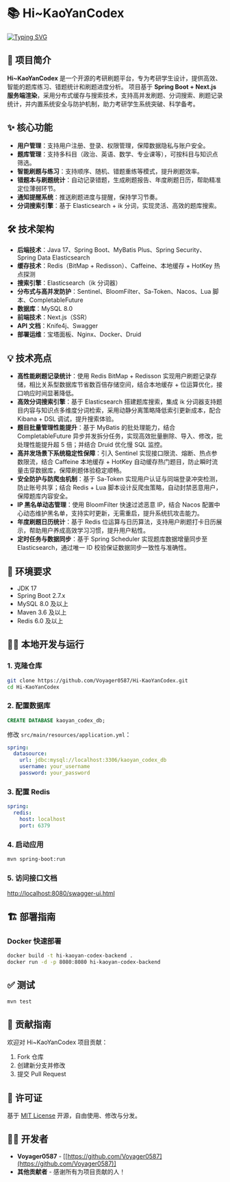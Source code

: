 # 📚 Hi\~KaoYanCodex

<a href="https://git.io/typing-svg"><img src="https://readme-typing-svg.demolab.com?font=Fira+Code&size=19&pause=1000&color=498BF7&center=true&width=600&lines=Hi~KaoYanCodex%EF%BC%8C%E4%B8%93%E6%B3%A8%E6%AF%8F%E4%B8%80%E9%81%93%E9%A2%98%EF%BC%8C%E6%88%90%E5%B0%B1%E6%AF%8F%E4%B8%80%E4%B8%AA%E6%A2%A6%E6%83%B3~" alt="Typing SVG" /></a>

## 📖 项目简介

**Hi\~KaoYanCodex** 是一个开源的考研刷题平台，专为考研学生设计，提供高效、智能的题库练习、错题统计和刷题进度分析。
项目基于 **Spring Boot + Next.js 服务端渲染**，采用分布式缓存与搜索技术，支持高并发刷题、分词搜索、刷题记录统计，并内置系统安全与防护机制，助力考研学生系统突破、科学备考。

## ✨ 核心功能

* **用户管理**：支持用户注册、登录、权限管理，保障数据隐私与账户安全。
* **题库管理**：支持多科目（政治、英语、数学、专业课等），可按科目与知识点筛选。
* **智能刷题与练习**：支持顺序、随机、错题重练等模式，提升刷题效率。
* **错题本与刷题统计**：自动记录错题，生成刷题报告、年度刷题日历，帮助精准定位薄弱环节。
* **通知提醒系统**：推送刷题进度与提醒，保持学习节奏。
* **分词搜索引擎**：基于 Elasticsearch + ik 分词，实现灵活、高效的题库搜索。

## 🛠️ 技术架构

* **后端技术**：Java 17、Spring Boot、MyBatis Plus、Spring Security、Spring Data Elasticsearch
* **缓存技术**：Redis（BitMap + Redisson）、Caffeine、本地缓存 + HotKey 热点探测
* **搜索引擎**：Elasticsearch（ik 分词器）
* **分布式与高并发防护**：Sentinel、BloomFilter、Sa-Token、Nacos、Lua 脚本、CompletableFuture
* **数据库**：MySQL 8.0
* **前端技术**：Next.js（SSR）
* **API 文档**：Knife4j、Swagger
* **部署运维**：宝塔面板、Nginx、Docker、Druid

## 💡 技术亮点

* **高性能刷题记录统计**：使用 Redis BitMap + Redisson 实现用户刷题记录存储，相比关系型数据库节省数百倍存储空间，结合本地缓存 + 位运算优化，接口响应时间显著降低。
* **高效分词搜索引擎**：基于 Elasticsearch 搭建题库搜索，集成 ik 分词器支持题目内容与知识点多维度分词检索，采用动静分离策略降低索引更新成本，配合 Kibana + DSL 调试，提升搜索体验。
* **题目批量管理性能提升**：基于 MyBatis 的批处理能力，结合 CompletableFuture 异步并发拆分任务，实现高效批量删除、导入、修改，批处理性能提升超 5 倍；并结合 Druid 优化慢 SQL 监控。
* **高并发场景下系统稳定性保障**：引入 Sentinel 实现接口限流、熔断、热点参数限流，结合 Caffeine 本地缓存 + HotKey 自动缓存热门题目，防止瞬时流量击穿数据库，保障刷题体验稳定顺畅。
* **安全防护与防爬虫机制**：基于 Sa-Token 实现用户认证与同端登录冲突检测，防止账号共享；结合 Redis + Lua 脚本设计反爬虫策略，自动封禁恶意用户，保障题库内容安全。
* **IP 黑名单动态管理**：使用 BloomFilter 快速过滤恶意 IP，结合 Nacos 配置中心动态维护黑名单，支持实时更新，无需重启，提升系统抗攻击能力。
* **年度刷题日历统计**：基于 Redis 位运算与日历算法，支持用户刷题打卡日历展示，帮助用户养成高效学习习惯，提升用户粘性。
* **定时任务与数据同步**：基于 Spring Scheduler 实现题库数据增量同步至 Elasticsearch，通过唯一 ID 校验保证数据同步一致性与准确性。

## 🚀 环境要求

* JDK 17
* Spring Boot 2.7.x
* MySQL 8.0 及以上
* Maven 3.6 及以上
* Redis 6.0 及以上

## 🧑‍💻 本地开发与运行

### 1. 克隆仓库

```bash
git clone https://github.com/Voyager0587/Hi-KaoYanCodex.git
cd Hi-KaoYanCodex
```

### 2. 配置数据库

```sql
CREATE DATABASE kaoyan_codex_db;
```

修改 `src/main/resources/application.yml`：

```yaml
spring:
  datasource:
    url: jdbc:mysql://localhost:3306/kaoyan_codex_db
    username: your_username
    password: your_password
```

### 3. 配置 Redis

```yaml
spring:
  redis:
    host: localhost
    port: 6379
```

### 4. 启动应用

```bash
mvn spring-boot:run
```

### 5. 访问接口文档

[http://localhost:8080/swagger-ui.html](http://localhost:8080/swagger-ui.html)

## 🏗️ 部署指南

### Docker 快速部署

```bash
docker build -t hi-kaoyan-codex-backend .
docker run -d -p 8080:8080 hi-kaoyan-codex-backend
```

## ✅ 测试

```bash
mvn test
```

## 🤝 贡献指南

欢迎对 Hi\~KaoYanCodex 项目贡献：

1. Fork 仓库
2. 创建新分支并修改
3. 提交 Pull Request

## 📜 许可证

基于 [MIT License](LICENSE) 开源，自由使用、修改与分发。

## 👨‍💻 开发者

* **Voyager0587** - [[https://github.com/Voyager0587](https://github.com/Voyager0587)]
* **其他贡献者** - 感谢所有为项目贡献的人！

